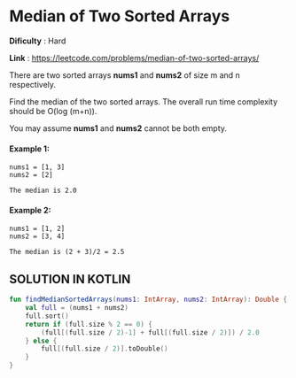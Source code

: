 # Median of Two Sorted Arrays

**Dificulty** : Hard

**Link** : https://leetcode.com/problems/median-of-two-sorted-arrays/

There are two sorted arrays __nums1__ and __nums2__ of size m and n respectively.

Find the median of the two sorted arrays. The overall run time complexity should be O(log (m+n)).

You may assume __nums1__ and __nums2__ cannot be both empty.

#### Example 1:

```
nums1 = [1, 3]
nums2 = [2]

The median is 2.0
```


#### Example 2:

```
nums1 = [1, 2]
nums2 = [3, 4]

The median is (2 + 3)/2 = 2.5
```


## SOLUTION IN KOTLIN

```kotlin
fun findMedianSortedArrays(nums1: IntArray, nums2: IntArray): Double {
    val full = (nums1 + nums2)
    full.sort()
    return if (full.size % 2 == 0) {
        (full[(full.size / 2)-1] + full[(full.size / 2)]) / 2.0
    } else {
        full[(full.size / 2)].toDouble()
    }
}
```
